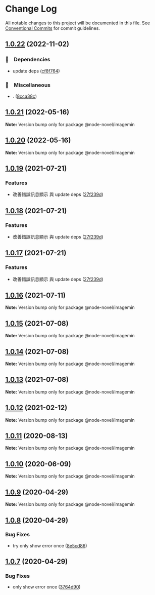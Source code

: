 # Change Log

All notable changes to this project will be documented in this file.
See [Conventional Commits](https://conventionalcommits.org) for commit guidelines.

## [1.0.22](https://github.com/bluelovers/ws-epub2/compare/@node-novel/imagemin@1.0.21...@node-novel/imagemin@1.0.22) (2022-11-02)



### 📌　Dependencies

* update deps ([cf8f764](https://github.com/bluelovers/ws-epub2/commit/cf8f7647cdf853ec57c434d07466e2c15bdecdcd))


### 🔖　Miscellaneous

* . ([8cca38c](https://github.com/bluelovers/ws-epub2/commit/8cca38cd284956eaeb0e6d213d0a674ad9bd3252))



## [1.0.21](https://github.com/bluelovers/ws-epub2/compare/@node-novel/imagemin@1.0.19...@node-novel/imagemin@1.0.21) (2022-05-16)

**Note:** Version bump only for package @node-novel/imagemin





## [1.0.20](https://github.com/bluelovers/ws-epub2/compare/@node-novel/imagemin@1.0.19...@node-novel/imagemin@1.0.20) (2022-05-16)

**Note:** Version bump only for package @node-novel/imagemin





## [1.0.19](https://github.com/bluelovers/ws-epub2/compare/@node-novel/imagemin@1.0.16...@node-novel/imagemin@1.0.19) (2021-07-21)


### Features

* 改善錯誤訊息顯示 與 update deps ([27f239d](https://github.com/bluelovers/ws-epub2/commit/27f239d1996d1b41df3afbd426d4c4138114301e))





## [1.0.18](https://github.com/bluelovers/ws-epub2/compare/@node-novel/imagemin@1.0.16...@node-novel/imagemin@1.0.18) (2021-07-21)


### Features

* 改善錯誤訊息顯示 與 update deps ([27f239d](https://github.com/bluelovers/ws-epub2/commit/27f239d1996d1b41df3afbd426d4c4138114301e))





## [1.0.17](https://github.com/bluelovers/ws-epub2/compare/@node-novel/imagemin@1.0.16...@node-novel/imagemin@1.0.17) (2021-07-21)


### Features

* 改善錯誤訊息顯示 與 update deps ([27f239d](https://github.com/bluelovers/ws-epub2/commit/27f239d1996d1b41df3afbd426d4c4138114301e))





## [1.0.16](https://github.com/bluelovers/ws-epub2/compare/@node-novel/imagemin@1.0.15...@node-novel/imagemin@1.0.16) (2021-07-11)

**Note:** Version bump only for package @node-novel/imagemin





## [1.0.15](https://github.com/bluelovers/ws-epub2/compare/@node-novel/imagemin@1.0.14...@node-novel/imagemin@1.0.15) (2021-07-08)

**Note:** Version bump only for package @node-novel/imagemin





## [1.0.14](https://github.com/bluelovers/ws-epub2/compare/@node-novel/imagemin@1.0.13...@node-novel/imagemin@1.0.14) (2021-07-08)

**Note:** Version bump only for package @node-novel/imagemin





## [1.0.13](https://github.com/bluelovers/ws-epub2/compare/@node-novel/imagemin@1.0.12...@node-novel/imagemin@1.0.13) (2021-07-08)

**Note:** Version bump only for package @node-novel/imagemin





## [1.0.12](https://github.com/bluelovers/ws-epub2/compare/@node-novel/imagemin@1.0.11...@node-novel/imagemin@1.0.12) (2021-02-12)

**Note:** Version bump only for package @node-novel/imagemin





## [1.0.11](https://github.com/bluelovers/ws-epub2/compare/@node-novel/imagemin@1.0.10...@node-novel/imagemin@1.0.11) (2020-08-13)

**Note:** Version bump only for package @node-novel/imagemin





## [1.0.10](https://github.com/bluelovers/ws-epub2/compare/@node-novel/imagemin@1.0.9...@node-novel/imagemin@1.0.10) (2020-06-09)

**Note:** Version bump only for package @node-novel/imagemin





## [1.0.9](https://github.com/bluelovers/ws-epub2/compare/@node-novel/imagemin@1.0.8...@node-novel/imagemin@1.0.9) (2020-04-29)

**Note:** Version bump only for package @node-novel/imagemin





## [1.0.8](https://github.com/bluelovers/ws-epub2/compare/@node-novel/imagemin@1.0.7...@node-novel/imagemin@1.0.8) (2020-04-29)


### Bug Fixes

* try only show error once ([8e5cd86](https://github.com/bluelovers/ws-epub2/commit/8e5cd86254e2f3b56406270d6e49f2856461173f))





## [1.0.7](https://github.com/bluelovers/ws-epub2/compare/@node-novel/imagemin@1.0.6...@node-novel/imagemin@1.0.7) (2020-04-29)


### Bug Fixes

* only show error once ([3764d90](https://github.com/bluelovers/ws-epub2/commit/3764d9057fdbf83b0fb0c220ca8462f213de4540))
